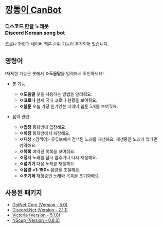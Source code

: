 # [깡통이 CanBot](https://bbforest.net/can.html)

### 디스코드 한글 노래봇<br>Discord Korean song bot

[코로나 현황](https://github.com/bbforest/CSharp-scraping)과 [네이버 웹툰 순위](https://github.com/bbforest/CSharp-scraping) 기능이 추가되어 있습니다.

## 명령어
!자세한 기능은 봇에서 **ㅇ도움말**을 입력해서 확인하세요!

* 봇 기능
	* **ㅇ도움말** 봇을 사용하는 방법을 알려줘요.
	* **ㅇ코로나** 현재 국내 코로나 현황을 보여줘요.
	* **ㅇ웹툰** 오늘 가장 인기있는 네이버 웹툰 5개를 보여줘요.

* 음악 관련
	* **ㅇ입장** 통화방에 입장해요.
	* **ㅇ퇴장** 통화방에서 퇴장해요.
	* **ㅇ재생** <검색어> 유튜브에서 검색된 노래를 재생해요. 재생중인 노래가 있다면 예약해요.
	* **ㅇ목록** 예약된 목록을 보여줘요.
	* **ㅇ정지** 노래를 잠시 멈추거나 다시 재생해요.
	* **ㅇ넘기기** 다음 노래를 재생해요.
	* **ㅇ음량 <1-150>** 음량을 조절해요.
	* **ㅇ초기화** 재생중인 노래와 목록을 초기화해요.

## 사용된 패키지
* [DotNet Core (Version - 5.0)](https://dotnet.microsoft.com/download/dotnet-core/5.0)
* [Discord.Net (Version - 2.1.1)](https://github.com/RogueException/Discord.Net)
* [Victoria (Version - 5.1.8)](https://github.com/Yucked/Victoria)
* [NSoup (Version - 0.8.0)](https://www.nuget.org/packages/NSoup)
